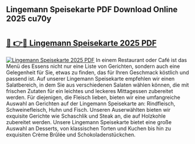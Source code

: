 ## Lingemann Speisekarte PDF Download Online 2025 cu70y

# <h2><a href="http://gcb9m2.nevu.top/?p=Lingemann+Speisekarte">🔗 👉🔴 Lingemann Speisekarte 2025 PDF</a></h2>

[![Lingemann Speisekarte 2025 PDF](https://i.imgur.com/dBaPXMq.png)](http://gcb9m2.nevu.top/?p=Lingemann+Speisekarte)
In einem Restaurant oder Café ist das Menü des Essens nicht nur eine Liste von Gerichten, sondern auch eine Gelegenheit für Sie, etwas zu finden, das für Ihren Geschmack köstlich und passend ist. Auf unserer Lingemann Speisekarte empfehlen wir einen Salatbereich, in dem Sie aus verschiedenen Salaten wählen können, die mit frischen Zutaten für ein leichtes und leckeres Mittagessen zubereitet werden. Für diejenigen, die Fleisch lieben, bieten wir eine umfangreiche Auswahl an Gerichten auf der Lingemann Speisekarte an: Rindfleisch, Schweinefleisch, Huhn und Fisch. Unseren Auserwählten bieten wir exquisite Gerichte wie Schaschlik und Steak an, die auf Holzkohle zubereitet werden. Unsere Lingemann Speisekarte bietet eine große Auswahl an Desserts, von klassischen Torten und Kuchen bis hin zu exquisiten Crème Brûlée und Schokoladenstückchen.
